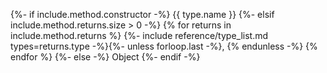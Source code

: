 {%- if include.method.constructor -%}
{{ type.name }}
{%- elsif include.method.returns.size > 0 -%}
{% for returns in include.method.returns %}
{%- include reference/type_list.md types=returns.type -%}{%- unless forloop.last -%}, {% endunless -%}
{% endfor %}
{%- else -%}
Object
{%- endif -%}

